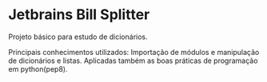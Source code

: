# Jetbrains Bill Splitter

Projeto básico para estudo de dicionários.

Principais conhecimentos utilizados: 
Importação de módulos e manipulação de dicionários e listas. Aplicadas também as boas práticas de programação em python(pep8).
